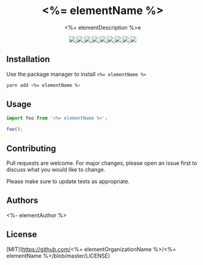 <div align="center">
  <h1><%= elementName %></h1>
  <p><%= elementDescription %>e</p>

  <div>
    <a href="https://github.com/<%= elementOrganizationName %>/<%= elementName %>/commits" aria-label="Commitizen Friendly">
      <img src="https://img.shields.io/badge/commitizen-friendly-brightgreen.svg?style=flat-square">
    </a>
    <a href="https://github.com/<%= elementOrganizationName %>/<%= elementName %>" aria-label="Prettier Code Style">
      <img src="https://img.shields.io/badge/code_style-prettier-brightgreen?style=flat-square">
    </a>
    <a href="https://github.com/<%= elementOrganizationName %>/<%= elementName %>/actions" aria-label="Lint Status">
      <img src="https://img.shields.io/github/workflow/status/<%= elementOrganizationName %>/<%= elementName %>/lint-source?style=flat-square&label=lint">
    </a>
    <a href="https://github.com/<%= elementOrganizationName %>/<%= elementName %>/actions" aria-label="Build Status">
      <img src="https://img.shields.io/github/workflow/status/<%= elementOrganizationName %>/<%= elementName %>/build-source?style=flat-square">
    </a>
    <a href="https://david-dm.org/<%= elementOrganizationName %>/<%= elementName %>" aria-label="Dependencies Status">
      <img src="https://img.shields.io/david/<%= elementOrganizationName %>/<%= elementName %>?style=flat-square">
    </a>
    <a href="https://www.npmjs.com/package/@<%= elementOrganizationName %>/<%= elementName %>" aria-label="NPM Version">
      <img src="https://img.shields.io/npm/v/@<%= elementOrganizationName %>/<%= elementName %>?color=brightgreen&style=flat-square">
    </a>
    <a href="https://www.npmjs.com/package/@<%= elementOrganizationName %>/<%= elementName %>" aria-label="NPM Downloads">
      <img src="https://img.shields.io/npm/dm/@<%= elementOrganizationName %>/<%= elementName %>?style=flat-square">
    </a>
    <a href="https://github.com/<%= elementOrganizationName %>/<%= elementName %>/blob/master/LICENSE" aria-label="MIT License">
      <img src="https://img.shields.io/github/license/<%= elementOrganizationName %>/<%= elementName %>?color=brightgreen&style=flat-square">
    </a>
    <a href="https://github.com/boringcodes" aria-label="BoringCodes Verified">
      <img src="https://img.shields.io/badge/boringcodes-verified-brightgreen?style=flat-square">
    </a>
  </div>
</div>

## Installation

Use the package manager to install `<%= elementName %>`

```bash
yarn add <%= elementName %>
```

## Usage

```javascript
import foo from '<%= elementName %>';

foo();
```

## Contributing

Pull requests are welcome. For major changes, please open an issue first to discuss what you would like to change.

Please make sure to update tests as appropriate.

## Authors

<%- elementAuthor %>

## License

[MIT](https://github.com/<%= elementOrganizationName %>/<%= elementName %>/blob/master/LICENSE)
